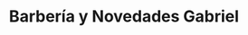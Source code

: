 ---
title: "Barbería y Novedades Gabriel"
url: /ciudad-de-guatemala/barberia-y-novedades-gabriel/
shop: peluquería
---